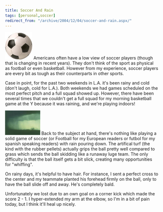 ```yaml
---
title: Soccer And Rain
tags: [personal,soccer]
redirect_from: "/archive/2004/12/04/soccer-and-rain.aspx/"
---
```


![Soccer Ball](/images/SoccerBallBW.jpg) Americans often have a low view
of soccer players (though that is changing in recent years). They don't
think of the sport as physical as football or even basketball. However
from my experience, soccer players are every bit as tough as their
counterparts in other sports.

Case in point, for the past two weekends in L.A. it's been rainy and
cold (don't laugh, cold for L.A.). Both weekends we had games scheduled
on the most perfect pitch and a full squad showed up. However, there
have been several times that we couldn't get a full squad for my morning
basketball game at the Y because it was raining, and we're playing
indoors!

![Rain](/images/rain.jpg) Back to the subject at hand, there's nothing
like playing a solid game of soccer (or Football for my European readers
or futbol for my spanish speaking readers) with rain pouring down. The
artifical turf (the kind with the rubber pellets) actually grips the
ball pretty well compared to grass which sends the ball skidding like a
runaway luge team. The only difficulty is that the ball itself gets a
bit slick, creating many opportunities for "whiffing".

On rainy days, it's helpful to have hair. For instance, I sent a perfect
cross to the center and my teammate planted his forehead firmly on the
ball, only to have the ball slide off and away. He's completely bald.

Unfortunately we lost due to an own goal on a corner kick which made the
score 2 - 1. I hyper-extended my arm at the elbow, so I'm in a bit of
pain today, but I think it'll heal up nicely.

